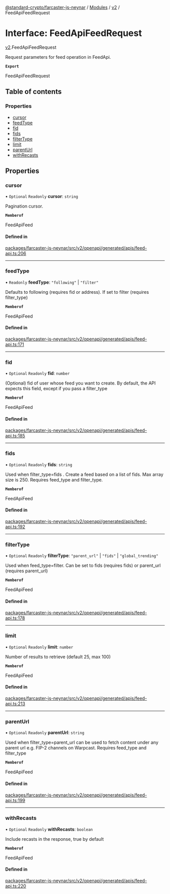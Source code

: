 [@standard-crypto/farcaster-js-neynar](../README.md) / [Modules](../modules.md) / [v2](../modules/v2.md) / FeedApiFeedRequest

# Interface: FeedApiFeedRequest

[v2](../modules/v2.md).FeedApiFeedRequest

Request parameters for feed operation in FeedApi.

**`Export`**

FeedApiFeedRequest

## Table of contents

### Properties

- [cursor](v2.FeedApiFeedRequest.md#cursor)
- [feedType](v2.FeedApiFeedRequest.md#feedtype)
- [fid](v2.FeedApiFeedRequest.md#fid)
- [fids](v2.FeedApiFeedRequest.md#fids)
- [filterType](v2.FeedApiFeedRequest.md#filtertype)
- [limit](v2.FeedApiFeedRequest.md#limit)
- [parentUrl](v2.FeedApiFeedRequest.md#parenturl)
- [withRecasts](v2.FeedApiFeedRequest.md#withrecasts)

## Properties

### cursor

• `Optional` `Readonly` **cursor**: `string`

Pagination cursor.

**`Memberof`**

FeedApiFeed

#### Defined in

[packages/farcaster-js-neynar/src/v2/openapi/generated/apis/feed-api.ts:206](https://github.com/standard-crypto/farcaster-js/blob/main/packages/farcaster-js-neynar/src/v2/openapi/generated/apis/feed-api.ts#L206)

___

### feedType

• `Readonly` **feedType**: ``"following"`` \| ``"filter"``

Defaults to following (requires fid or address). If set to filter (requires filter_type)

**`Memberof`**

FeedApiFeed

#### Defined in

[packages/farcaster-js-neynar/src/v2/openapi/generated/apis/feed-api.ts:171](https://github.com/standard-crypto/farcaster-js/blob/main/packages/farcaster-js-neynar/src/v2/openapi/generated/apis/feed-api.ts#L171)

___

### fid

• `Optional` `Readonly` **fid**: `number`

(Optional) fid of user whose feed you want to create. By default, the API expects this field, except if you pass a filter_type

**`Memberof`**

FeedApiFeed

#### Defined in

[packages/farcaster-js-neynar/src/v2/openapi/generated/apis/feed-api.ts:185](https://github.com/standard-crypto/farcaster-js/blob/main/packages/farcaster-js-neynar/src/v2/openapi/generated/apis/feed-api.ts#L185)

___

### fids

• `Optional` `Readonly` **fids**: `string`

Used when filter_type&#x3D;fids . Create a feed based on a list of fids. Max array size is 250. Requires feed_type and filter_type.

**`Memberof`**

FeedApiFeed

#### Defined in

[packages/farcaster-js-neynar/src/v2/openapi/generated/apis/feed-api.ts:192](https://github.com/standard-crypto/farcaster-js/blob/main/packages/farcaster-js-neynar/src/v2/openapi/generated/apis/feed-api.ts#L192)

___

### filterType

• `Optional` `Readonly` **filterType**: ``"parent_url"`` \| ``"fids"`` \| ``"global_trending"``

Used when feed_type&#x3D;filter. Can be set to fids (requires fids) or parent_url (requires parent_url)

**`Memberof`**

FeedApiFeed

#### Defined in

[packages/farcaster-js-neynar/src/v2/openapi/generated/apis/feed-api.ts:178](https://github.com/standard-crypto/farcaster-js/blob/main/packages/farcaster-js-neynar/src/v2/openapi/generated/apis/feed-api.ts#L178)

___

### limit

• `Optional` `Readonly` **limit**: `number`

Number of results to retrieve (default 25, max 100)

**`Memberof`**

FeedApiFeed

#### Defined in

[packages/farcaster-js-neynar/src/v2/openapi/generated/apis/feed-api.ts:213](https://github.com/standard-crypto/farcaster-js/blob/main/packages/farcaster-js-neynar/src/v2/openapi/generated/apis/feed-api.ts#L213)

___

### parentUrl

• `Optional` `Readonly` **parentUrl**: `string`

Used when filter_type&#x3D;parent_url can be used to fetch content under any parent url e.g. FIP-2 channels on Warpcast. Requires feed_type and filter_type

**`Memberof`**

FeedApiFeed

#### Defined in

[packages/farcaster-js-neynar/src/v2/openapi/generated/apis/feed-api.ts:199](https://github.com/standard-crypto/farcaster-js/blob/main/packages/farcaster-js-neynar/src/v2/openapi/generated/apis/feed-api.ts#L199)

___

### withRecasts

• `Optional` `Readonly` **withRecasts**: `boolean`

Include recasts in the response, true by default

**`Memberof`**

FeedApiFeed

#### Defined in

[packages/farcaster-js-neynar/src/v2/openapi/generated/apis/feed-api.ts:220](https://github.com/standard-crypto/farcaster-js/blob/main/packages/farcaster-js-neynar/src/v2/openapi/generated/apis/feed-api.ts#L220)
